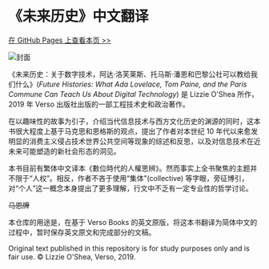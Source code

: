 # 《未来历史》中文翻译

[在 GitHub Pages 上查看本页 >>](https://strear.github.io/future-histories-translation-zh-hans/)

![封面](https://images-na.ssl-images-amazon.com/images/I/41MTxnwZ9zL._SX324_BO1,204,203,200_.jpg)

《未来历史：关于数字技术，阿达·洛芙莱斯、托马斯·潘恩和巴黎公社可以教给我们什么》(*Future Histories: What Ada Lovelace, Tom Paine, and the Paris Commune Can Teach Us About Digital Technology*) 是 Lizzie O'Shea 所作，2019 年 Verso 出版社出版的一部工程技术史和政治著作。

在以趣味性的故事为引子，介绍当代信息技术与西方文化历史的渊源的同时，这本书很大程度上基于马克思和恩格斯的观点，提出了作者对本世纪 10 年代以来愈发明显的消费主义侵占技术世界公共空间等现象的综述和反思，以及对信息技术在近未来可能塑造的新社会形态的洞见。

本书目前有繁体中文译本<span lang="zh-tw">《數位時代的人權思辨》</span>。然而事实上全书聚焦的主题并不限于“人权”。相反，作者不吝于使用“集体”(collective) 等字眼，旁征博引，对“个人”这一概念本身提出了更多理解，行文中不乏有一定专业性的哲学讨论。

<del>马恩牌</del>

本仓库的用途是，在基于 Verso Books 的英文原版，将这本书翻译为简体中文的过程中，暂时保存英文原文和完成部分的文稿。

Original text published in this repository is for study purposes only and is fair use. ©&nbsp;Lizzie O'Shea, Verso, 2019.
